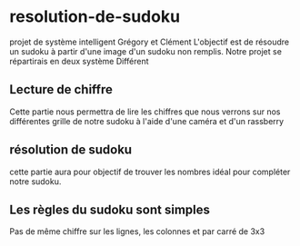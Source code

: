 # resolution-de-sudoku
projet de système intelligent Grégory et Clément
L'objectif est de résoudre un sudoku à partir d'une image d'un sudoku non remplis. Notre projet se répartirais en deux système Différent
## Lecture de chiffre
Cette partie nous permettra de lire les chiffres que nous verrons sur nos différentes grille de notre sudoku à l'aide d'une caméra et d'un rassberry
## résolution de sudoku
cette partie aura pour objectif de trouver les nombres idéal pour compléter notre sudoku. 
## Les règles du sudoku sont simples
Pas de même chiffre sur les lignes, les colonnes et par carré de 3x3
